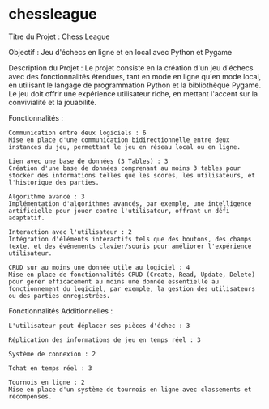 # chessleague


Titre du Projet : Chess League

Objectif : Jeu d'échecs en ligne et en local avec Python et Pygame

Description du Projet :
Le projet consiste en la création d'un jeu d'échecs avec des fonctionnalités étendues, tant en mode en ligne qu'en mode local, en utilisant le langage de programmation Python et la bibliothèque Pygame. Le jeu doit offrir une expérience utilisateur riche, en mettant l'accent sur la convivialité et la jouabilité.


Fonctionnalités  :

    Communication entre deux logiciels : 6
    Mise en place d'une communication bidirectionnelle entre deux instances du jeu, permettant le jeu en réseau local ou en ligne. 

    Lien avec une base de données (3 Tables) : 3
    Création d'une base de données comprenant au moins 3 tables pour stocker des informations telles que les scores, les utilisateurs, et l'historique des parties. 

    Algorithme avancé : 3
    Implémentation d'algorithmes avancés, par exemple, une intelligence artificielle pour jouer contre l'utilisateur, offrant un défi adaptatif. 

    Interaction avec l'utilisateur : 2
    Intégration d'éléments interactifs tels que des boutons, des champs texte, et des événements clavier/souris pour améliorer l'expérience utilisateur. 

    CRUD sur au moins une donnée utile au logiciel : 4
    Mise en place de fonctionnalités CRUD (Create, Read, Update, Delete) pour gérer efficacement au moins une donnée essentielle au fonctionnement du logiciel, par exemple, la gestion des utilisateurs ou des parties enregistrées. 

Fonctionnalités Additionnelles  :

    L'utilisateur peut déplacer ses pièces d'échec : 3

    Réplication des informations de jeu en temps réel : 3

    Système de connexion : 2

    Tchat en temps réel : 3

    Tournois en ligne : 2
    Mise en place d'un système de tournois en ligne avec classements et récompenses. 

